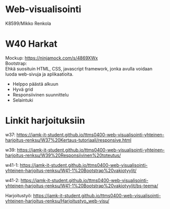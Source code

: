 # Web-visualisointi
K8599/Mikko Renkola

# W40 Harkat
Mockup: https://ninjamock.com/s/4869XWx<br>
Bootstrap:<br>
Ehkä suosituin HTML, CSS, javascript framework, jonka avulla voidaan luoda web-sivuja ja aplikaatioita.
+ Helppo päästä alkuun
+ Hyvä grid
+ Responsiivinen suunnittelu
+ Selaintuki

# Linkit harjoituksiin
w37: https://jamk-it-student.github.io/ttms0400-web-visualisointi-yhteinen-harjoitus-renksu/W37%20Kertaus-tutoriaali/responsive.html

w39: https://jamk-it-student.github.io/ttms0400-web-visualisointi-yhteinen-harjoitus-renksu/W39%20Responsiivinen%20toteutus/

w41-1: https://jamk-it-student.github.io/ttms0400-web-visualisointi-yhteinen-harjoitus-renksu/W41-1%20Bootstrap%20vakiotyylit/

w41-2: https://jamk-it-student.github.io/ttms0400-web-visualisointi-yhteinen-harjoitus-renksu/W41-1%20Bootstrap%20vakiotyylit/bs-teema/

Harjoitustyö: https://jamk-it-student.github.io/ttms0400-web-visualisointi-yhteinen-harjoitus-renksu/Harjoitustyo_web-visu/
